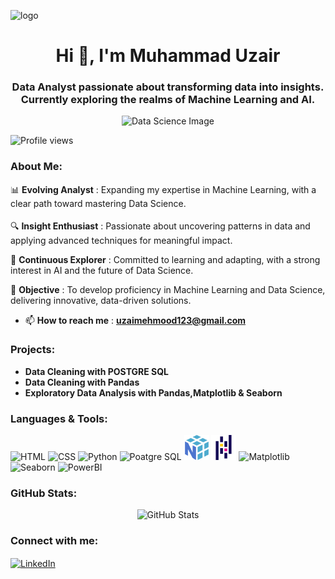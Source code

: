 ![logo](https://media.licdn.com/dms/image/v2/D4D16AQERZjDIan5bMg/profile-displaybackgroundimage-shrink_350_1400/profile-displaybackgroundimage-shrink_350_1400/0/1713211334092?e=1734566400&v=beta&t=MRHhnaZQD5j4lV_kx9F6ft7ZyPdhRSJCO3ExrRIbZ2E)
<h1 align="center">Hi 👋, I'm Muhammad Uzair</h1>
<h3 align="center">Data Analyst passionate about transforming data into insights. Currently exploring the realms of Machine Learning and AI.</h3>

<p align="center">
  <img alt="Data Science Image" width="300" src="https://foresightbi.com.ng/wp-content/uploads/2023/07/ezgif.com-video-to-gif.gif">
</p>

<p align="left">
  <img src="https://komarev.com/ghpvc/?username=muhammaduzair17&label=Profile%20views&color=0e75b6&style=flat" alt="Profile views" />
</p>

<h3 align="left">About Me:</h3>
<p align="left" style="line-height: 1.6;">
  📊 <strong>Evolving Analyst</strong> : Expanding my expertise in Machine Learning, with a clear path toward mastering Data Science.

🔍 **Insight Enthusiast** : Passionate about uncovering patterns in data and applying advanced techniques for meaningful impact.

🚀 **Continuous Explorer** : Committed to learning and adapting, with a strong interest in AI and the future of Data Science.

🎯 **Objective** : To develop proficiency in Machine Learning and Data Science, delivering innovative, data-driven solutions.</p>  
- 📫 **How to reach me** : **[uzaimehmood123@gmail.com](mailto:uzaimehmood123@gmail.com)**  

<h3 align="left">Projects:</h3>
<ul>
  <li><strong>Data Cleaning with POSTGRE SQL</strong></li>
  <li><strong>Data Cleaning with Pandas</strong></li>
  <li><strong>Exploratory Data Analysis with Pandas,Matplotlib & Seaborn</strong></li>
</ul>

<h3 align="left">Languages & Tools:</h3>
<p align="left">
  <img src="https://cdn-icons-png.flaticon.com/128/5968/5968267.png" alt="HTML" width="40" height="40" title="HTML" />
  <img src="https://cdn-icons-png.flaticon.com/128/5968/5968242.png" alt="CSS" width="40" height="40" title="CSS" />
  <img src="https://cdn-icons-png.flaticon.com/128/5968/5968350.png" alt="Python" width="40" height="40" title="Python" />
  <img src="https://cdn-icons-png.flaticon.com/128/5968/5968342.png" alt="Poatgre SQL" width="40" height="40" title="Postgre SQL"/>
   <img src="https://raw.githubusercontent.com/devicons/devicon/master/icons/numpy/numpy-original.svg" alt = "Numpy" width="40" height="40" title= "Numpy" />
   <img src="https://raw.githubusercontent.com/devicons/devicon/master/icons/pandas/pandas-original.svg" alt="Pandas" width="40" height="40" title="Pandas" />
   <img src="https://upload.wikimedia.org/wikipedia/commons/8/84/Matplotlib_icon.svg" alt="Matplotlib" width="40" height="40" title="Matplotlib" />
   <img src="https://seaborn.pydata.org/_images/logo-mark-lightbg.svg" alt="Seaborn" width="40" height="40" title="Seaborn" />
   <img src="https://www.vectorlogo.zone/logos/microsoft_powerbi/microsoft_powerbi-icon.svg" alt="PowerBI" width="40" height="40" title="PowerBI" />
</p>

<h3 align="left">GitHub Stats:</h3>
<p align="center">
  <img src="https://github-readme-stats.vercel.app/api?username=muhammaduzair17&show_icons=true&locale=en&theme=dark" alt="GitHub Stats"/>
</p>

<h3 align="left">Connect with me:</h3>
<p align="left">
  <a href="https://www.linkedin.com/in/muhammaduzair17/" target="blank">
    <img align="center" src="https://raw.githubusercontent.com/rahuldkjain/github-profile-readme-generator/master/src/images/icons/Social/linked-in-alt.svg" alt="LinkedIn" height="30" width="40"
  </a>
</p>



